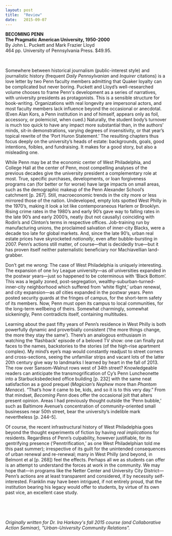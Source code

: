 ```yaml
---
layout: post
title:  "Review"
date:   2015-09-07
---
```


<div><strong>BECOMING PENN</strong></div>
<div><strong>The Pragmatic American University, 1950-2000</strong></div>
<div>By John L. Puckett and Mark Frazier Lloyd</div>
<div>464 pp. University of Pennsylvania Press. $49.95.</div>

<p>&nbsp;</p>

Somewhere between historical journalism (public-interest style) and journalistic history (frequent *Daily Pennsylvanian* and *Inquirer* citations) is a love letter by two Penn faculty members admitting that Quaker loyalty can be complicated but never boring. Puckett and Lloyd’s well-researched volume chooses to frame Penn's development as a series of narratives, with university presidents as protagonists. This is a sensible structure for book-writing. Organizations with real longevity are impersonal actors, and most faculty members lack influence beyond the occasional or anecdotal. (Even Alan Kors, a Penn institution in and of himself, appears only as foil, accessory, or polemicist, when cued.) Naturally, the student body’s turnover is much too quick to have any impact more substantial than, in the authors’ minds, sit-in demonstrations, varying degrees of insensitivity, or that year’s topical rewrite of the ‘Port Huron Statement.’ The resulting chapters thus focus deeply on the university’s heads of estate: backgrounds, goals, good intentions, foibles, and fundraising. It makes for a good story, but also a misleading one.

While Penn may be at the economic center of West Philadelphia, and College Hall at the center of Penn, most compelling analyses of the previous decades give the university president a complementary role at most. True, specific purchases, developments, or loan forgiveness programs can (for better or for worse) have large impacts on small areas, such as the demographic makeup of the Penn Alexander School’s catchment [p. 267]. Still, macroeconomic trends in the city more or less mirrored those of the nation. Undeveloped, empty lots spotted West Philly in the 1970’s, making it look a lot like contemporaneous Harlem or Brooklyn. Rising crime rates in the 1980’s and early 90’s gave way to falling rates in the late 90’s and early 2000’s, neatly (but not causally) coinciding with Rodin’s and Clinton’s terms in respective offices. Job-training run by manufacturing unions, the proclaimed salvation of inner-city Blacks, were a decade too late for global markets. And, since the late 90’s, urban real estate prices have skyrocketed *nationally*, even after bubble-bursting in 2007. Penn’s actions still matter, of course—that is decidedly true—but it has proven itself neither paternalistic beneficiary nor Machiavellian land-grabber.

Don’t get me wrong: The case of West Philadelphia is uniquely interesting. The expansion of one Ivy League university—as *all* universities expanded in the postwar years—just so happened to be coterminous with ‘Black Bottom’. This was a legally zoned, post-segregation, wealthy-suburban-turned-inner-city neighborhood which suffered from ‘white flight,’ urban renewal, and city expansion—as *all* cities expanded in the postwar years. Penn posted security guards at the fringes of campus, for the short-term safety of its members. Now, Penn must open its campus to local communities, for the long-term wellbeing of theirs. Somewhat charmingly, somewhat sickeningly, Penn contradicts itself, containing multitudes.

Learning about the past fifty years of Penn’s residence in West Philly is both powerfully dynamic and proverbially consistent (‘the more things change, the more they stay the same’). There’s an analogous enthusiasm in watching the ‘flashback’ episode of a beloved TV show: one can finally put faces to the names, backstories to the stories (of the high-rise apartment complex). My mind’s eye’s map would constantly readjust to street corners and cross-sections, seeing the unfamiliar strips and vacant lots of the latter 20th century give way to landmarks I learned by heart in the fall of 2013. The row over Sansom-Walnut rows west of 34th street? Knowledgeable readers can anticipate the transmogrification of Cy’s Penn Luncheonette into a Starbucksbedecked office building [p. 232] with the same neat satisfaction as a good prequel (*Magician’s Nephew* more than *Phantom Menace*). “That’s how it came to be, kids, and so it is to this very day.” From that mindset, *Becoming Penn* does offer the occasional jolt that alters present opinion. Areas I had previously thought outside the ‘Penn bubble,’ such as Baltimore Avenue’s concentration of community-oriented small businesses near 50th street, bear the university’s indelible mark nevertheless [p. 244–5].

Of course, the recent infrastructural history of West Philadelphia goes beyond the thought experiments of fiction by having *real implications* for residents. Regardless of Penn’s culpability, however justifiable, for its gentrifying presence (‘Penntrification,’ as one West Philadelphian told me this past summer); irrespective of its guilt for the unintended consequences of urban renewal and re-renewal; many in West Philly (and beyond, in Belmont et al [p. 268]) feel the effects. Perhaps all we as students can offer is an attempt to understand the forces at work in the community. We may hope that—in programs like the Netter Center and University City District—Penn’s actions are at least transparent and considered, if by necessity self-interested. Franklin may have been intrigued, if not entirely proud, that the institution bearing his legacy would offer to students, by virtue of its own past vice, an excellent case study.

<p>&nbsp;</p>
<p>&nbsp;</p>

<em>Originally written for Dr. Ira Harkavy's fall 2015 course (and Collaborative Action Seminar), "Urban-University Community Relations".</em>
